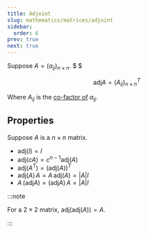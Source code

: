 ```yaml
---
title: Adjoint
slug: mathematics/matrices/adjoint
sidebar:
  order: 6
prev: true
next: true
---
```


Suppose $A=(a_{ij})_{n\times{n}}$. $ $

```math
\text{adj}A = (A_{ij})_{n\times{n}}^T
```

Where $A_{ij}$ is the
[co-factor of](/mathematics/matrices/determinant/#co-factor-of-an-element)
$a_{ij}$.

## Properties

Suppose $A$ is a $n\times n$ matrix.

- $\text{adj}(I)=I$
- $\text{adj}(cA)=c^{n-1}\text{adj}(A)$
- $\text{adj}(A^T)=(\text{adj}(A))^T$
- $\text{adj}(A)\,A = A\,\text{adj}(A) = \lvert A \rvert I$
- $A\,(\text{adj}A) = (\text{adj}A)\,A = \lvert{A}\rvert I$

:::note

For a $2\times 2$ matrix, $\text{adj}(\text{adj}(A))=A$.

:::
